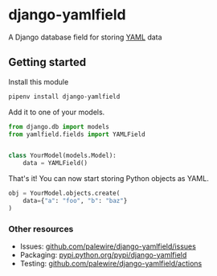 # django-yamlfield

A Django database field for storing [YAML](http://en.wikipedia.org/wiki/YAML) data

## Getting started

Install this module

```bash
pipenv install django-yamlfield
```

Add it to one of your models.

```python
from django.db import models
from yamlfield.fields import YAMLField


class YourModel(models.Model):
    data = YAMLField()
```

That's it! You can now start storing Python objects as YAML.

```python
obj = YourModel.objects.create(
    data={"a": "foo", "b": "baz"}
)
```

### Other resources

* Issues: [github.com/palewire/django-yamlfield/issues](https://github.com/palewire/django-yamlfield/issues)
* Packaging: [pypi.python.org/pypi/django-yamlfield](https://pypi.python.org/pypi/django-yamlfield)
* Testing: [github.com/palewire/django-yamlfield/actions](https://github.com/palewire/django-yamlfield/actions)